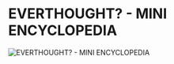 # EVERTHOUGHT? - MINI ENCYCLOPEDIA
![EVERTHOUGHT? - MINI ENCYCLOPEDIA](https://blogger.googleusercontent.com/img/a/AVvXsEgQk6_YuSFzkx4K-24utnK3AxPJyIBXrxoNsHLHksIjzHvvmIXxBwa505rbDXlPk8Ekme4aRF42n0-cchyvcdyNCqOkUpAvNAwRAl_CjQM9KDu-pjpbBn23ZVGWst5stD18LcTjXS0IqqUBfS71h1qvcxMqhxGhbvTVxtA3VVUT-cCFX5GqCh7BWJXC=s16000
)
